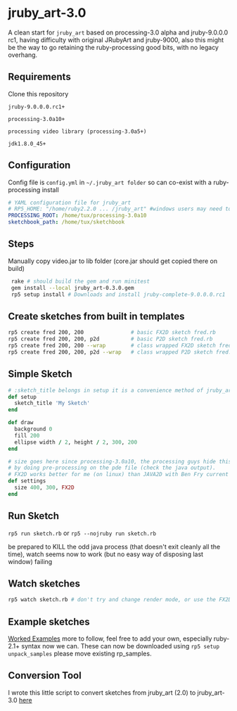 # jruby_art-3.0
A clean start for `jruby_art` based on processing-3.0 alpha and jruby-9.0.0.0 rc1, having difficulty with original JRubyArt and jruby-9000, also this might be the way to go retaining the ruby-processing good bits, with no legacy overhang.
## Requirements
 
 Clone this repository

`jruby-9.0.0.0.rc1+`

`processing-3.0a10+`

`processing video library (processing-3.0a5+)`

`jdk1.8.0_45+`

## Configuration

Config file is `config.yml` in `~/.jruby_art folder` so can co-exist with a ruby-processing install

```yaml
# YAML configuration file for jruby_art
# RP5_HOME: "/home/ruby2.2.0 ... /jruby_art" #windows users may need to set this
PROCESSING_ROOT: /home/tux/processing-3.0a10
sketchbook_path: /home/tux/sketchbook
```

## Steps 

Manually copy video.jar to lib folder (core.jar should get copied there on build)
```bash
 rake # should build the gem and run minitest
 gem install --local jruby_art-0.3.0.gem
 rp5 setup install # Downloads and install jruby-complete-9.0.0.0.rc1
```
## Create sketches from built in templates
```bash
rp5 create fred 200, 200               # basic FX2D sketch fred.rb
rp5 create fred 200, 200, p2d          # basic P2D sketch fred.rb
rp5 create fred 200, 200 --wrap        # class wrapped FX2D sketch fred.rb
rp5 create fred 200, 200, p2d --wrap   # class wrapped P2D sketch fred.rb
```

## Simple Sketch
```ruby
# :sketch_title belongs in setup it is a convenience method of jruby_art-3.0
def setup
  sketch_title 'My Sketch'
end

def draw
  background 0
  fill 200
  ellipse width / 2, height / 2, 300, 200
end

# size goes here since processing-3.0a10, the processing guys hide this
# by doing pre-processing on the pde file (check the java output).
# FX2D works better for me (on linux) than JAVA2D with Ben Fry current loop() kludge
def settings
  size 400, 300, FX2D
end
```
## Run Sketch
`rp5 run sketch.rb`
or
`rp5 --nojruby run sketch.rb`

be prepared to KILL the odd java process (that doesn't exit cleanly all the time), watch seems now to work (but no easy way of disposing last window) failing

## Watch sketches
```bash
rp5 watch sketch.rb # don't try and change render mode, or use the FX2D render mode
```

## Example sketches

[Worked Examples](https://github.com/jruby_art/samples4jruby_art3) more to follow, feel free to add your own, especially ruby-2.1+ syntax now we can. These can now be downloaded using `rp5 setup unpack_samples` please move existing rp_samples.

## Conversion Tool

I wrote this little script to convert sketches from jruby_art (2.0) to jruby_art-3.0 [here](https://gist.github.com/monkstone/1a658bdda4ea21c204c5)

